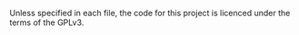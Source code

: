 Unless specified in each file, the code for this project is licenced under
the terms of the GPLv3.

